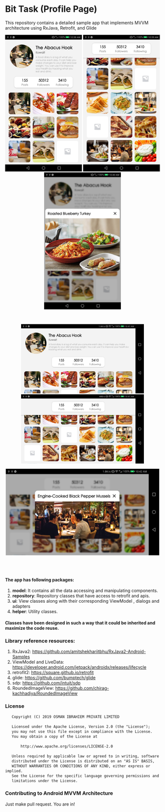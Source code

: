 # Bit Task (Profile Page)
This repository contains a detailed sample app that implements MVVM architecture using RxJava, Retrofit, and Glide

<p align="center">
  <img src="https://github.com/osmanibrahiem/BitTask/blob/master/Screenshots/device-2019-12-06-103846.png" width="250">
  <img src="https://github.com/osmanibrahiem/BitTask/blob/master/Screenshots/device-2019-12-06-103941.png" width="250">
  <img src="https://github.com/osmanibrahiem/BitTask/blob/master/Screenshots/device-2019-12-06-104033.png" width="250">
</p>
<br>
<p align="center">
  <img src="https://github.com/osmanibrahiem/BitTask/blob/master/Screenshots/device-2019-12-06-104133.png" width="400">
  <img src="https://github.com/osmanibrahiem/BitTask/blob/master/Screenshots/device-2019-12-06-104156.png" width="400">
</p>

<p align="center">
  <img src="https://github.com/osmanibrahiem/BitTask/blob/master/Screenshots/device-2019-12-06-104218.png" width="500">
</p>

<br>
<br>

#### The app has following packages:
1. **model**: It contains all the data accessing and manipulating components.
2. **repository**: Repository classes that have access to retrofit and apis.
3. **ui**: View classes along with their corresponding ViewModel , dialogs and adapters
4. **helper**: Utility classes.

#### Classes have been designed in such a way that it could be inherited and maximize the code reuse.

### Library reference resources:
1. RxJava2: https://github.com/amitshekhariitbhu/RxJava2-Android-Samples
2. ViewModel and LiveData: https://developer.android.com/jetpack/androidx/releases/lifecycle
3. retrofit2: https://square.github.io/retrofit
4. glide: https://github.com/bumptech/glide
5. sdp: https://github.com/intuit/sdp
6. RoundedImageView: https://github.com/chirag-kachhadiya/RoundedImageView


### License
```
   Copyright (C) 2019 OSMAN IBRAHIEM PRIVATE LIMITED

   Licensed under the Apache License, Version 2.0 (the "License");
   you may not use this file except in compliance with the License.
   You may obtain a copy of the License at

       http://www.apache.org/licenses/LICENSE-2.0

   Unless required by applicable law or agreed to in writing, software
   distributed under the License is distributed on an "AS IS" BASIS,
   WITHOUT WARRANTIES OR CONDITIONS OF ANY KIND, either express or implied.
   See the License for the specific language governing permissions and
   limitations under the License.
```

### Contributing to Android MVVM Architecture
Just make pull request. You are in!

